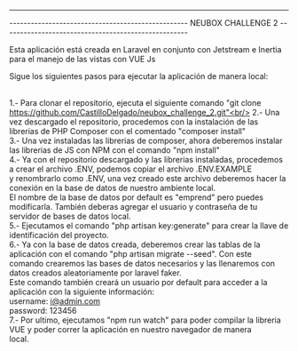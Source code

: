 --------------------------------------------------------------------------------------------------------------------------
-------------------------------------------------- NEUBOX CHALLENGE 2 ----------------------------------------------------

Esta aplicación está creada en Laravel en conjunto con Jetstream e Inertia para el manejo de las vistas con VUE Js <br/>

Sigue los siguientes pasos para ejecutar la aplicación de manera local:<br/><br/>

1.- Para clonar el repositorio, ejecuta el siguiente comando "git clone https://github.com/CastilloDelgado/neubox_challenge_2.git"<br/>
2.- Una vez descargado el repositorio, procedemos con la instalación de las librerias de PHP Composer con el comentado "composer install"<br/>
3.- Una vez instaladas las librerias de  composer, ahora deberemos instalar las librerias de JS con NPM con el comando "npm install"<br/>
4.- Ya con el repositorio descargado y las librerias instaladas, procedemos a crear el archivo .ENV, podemos copiar el archivo .ENV.EXAMPLE<br/>
    y renombrarlo como .ENV, una vez creado este archivo deberemos hacer la conexión en la base de datos de nuestro ambiente local.<br/>
    El nombre de la base de datos por default es "emprend" pero puedes modificarla. También deberas agregar el usuario y contraseña de tu<br/>
    servidor de bases de datos local.<br/>
5.- Ejecutamos el comando "php artisan key:generate" para crear la llave de identificación del proyecto.<br/>
6.- Ya con la base de datos creada, deberemos crear las tablas de la aplicación con el comando "php artisan migrate --seed". Con este<br/>
    comando crearemos las bases de datos necesarios y las llenaremos con datos creados aleatoriamente por laravel faker.<br/>
    Este comando también creará un usuario por default para acceder a la aplicación con la siguiente información:<br/>
    username: i@admin.com<br/>
    password: 123456<br/>
7.- Por ultimo, ejecutamos "npm run watch" para poder compilar la libreria VUE y poder correr la aplicación en nuestro navegador de manera<br/>
    local.<br/>
 
